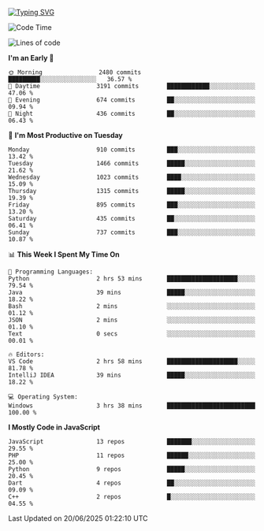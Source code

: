 [![Typing SVG](https://readme-typing-svg.demolab.com?font=Fira+Code&pause=1000&color=F7F7F7&random=false&width=435&lines=Hi+%F0%9F%91%8B%2C+I'm+Rafiu+Sidqi;Junior+Backend+Developer)](https://git.io/typing-svg)
<!--START_SECTION:waka-->
![Code Time](http://img.shields.io/badge/Code%20Time-784%20hrs%203%20mins-blue)

![Lines of code](https://img.shields.io/badge/From%20Hello%20World%20I%27ve%20Written-2.5%20million%20lines%20of%20code-blue)

**I'm an Early 🐤** 

```text
🌞 Morning                2480 commits        █████████░░░░░░░░░░░░░░░░   36.57 % 
🌆 Daytime                3191 commits        ████████████░░░░░░░░░░░░░   47.06 % 
🌃 Evening                674 commits         ██░░░░░░░░░░░░░░░░░░░░░░░   09.94 % 
🌙 Night                  436 commits         ██░░░░░░░░░░░░░░░░░░░░░░░   06.43 % 
```
📅 **I'm Most Productive on Tuesday** 

```text
Monday                   910 commits         ███░░░░░░░░░░░░░░░░░░░░░░   13.42 % 
Tuesday                  1466 commits        █████░░░░░░░░░░░░░░░░░░░░   21.62 % 
Wednesday                1023 commits        ████░░░░░░░░░░░░░░░░░░░░░   15.09 % 
Thursday                 1315 commits        █████░░░░░░░░░░░░░░░░░░░░   19.39 % 
Friday                   895 commits         ███░░░░░░░░░░░░░░░░░░░░░░   13.20 % 
Saturday                 435 commits         ██░░░░░░░░░░░░░░░░░░░░░░░   06.41 % 
Sunday                   737 commits         ███░░░░░░░░░░░░░░░░░░░░░░   10.87 % 
```


📊 **This Week I Spent My Time On** 

```text
💬 Programming Languages: 
Python                   2 hrs 53 mins       ████████████████████░░░░░   79.54 % 
Java                     39 mins             █████░░░░░░░░░░░░░░░░░░░░   18.22 % 
Bash                     2 mins              ░░░░░░░░░░░░░░░░░░░░░░░░░   01.12 % 
JSON                     2 mins              ░░░░░░░░░░░░░░░░░░░░░░░░░   01.10 % 
Text                     0 secs              ░░░░░░░░░░░░░░░░░░░░░░░░░   00.01 % 

🔥 Editors: 
VS Code                  2 hrs 58 mins       ████████████████████░░░░░   81.78 % 
IntelliJ IDEA            39 mins             █████░░░░░░░░░░░░░░░░░░░░   18.22 % 

💻 Operating System: 
Windows                  3 hrs 38 mins       █████████████████████████   100.00 % 
```

**I Mostly Code in JavaScript** 

```text
JavaScript               13 repos            ███████░░░░░░░░░░░░░░░░░░   29.55 % 
PHP                      11 repos            ██████░░░░░░░░░░░░░░░░░░░   25.00 % 
Python                   9 repos             █████░░░░░░░░░░░░░░░░░░░░   20.45 % 
Dart                     4 repos             ██░░░░░░░░░░░░░░░░░░░░░░░   09.09 % 
C++                      2 repos             █░░░░░░░░░░░░░░░░░░░░░░░░   04.55 % 
```




 Last Updated on 20/06/2025 01:22:10 UTC
<!--END_SECTION:waka-->
